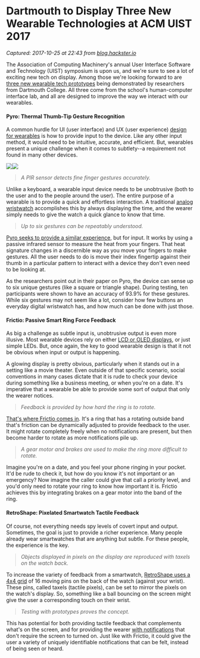 # Dartmouth to Display Three New Wearable Technologies at ACM UIST 2017

_Captured: 2017-10-25 at 22:43 from [blog.hackster.io](https://blog.hackster.io/dartmouth-to-display-three-new-wearable-technologies-at-acm-uist-2017-6e79ae6dc6f0)_

The Association of Computing Machinery's annual User Interface Software and Technology (UIST) symposium is upon us, and we're sure to see a lot of exciting new tech on display. Among those we're looking forward to are [three new wearable tech prototypes](https://www.eurekalert.org/pub_releases/2017-10/dc-dtd101917.php) being demonstrated by researchers from Dartmouth College. All three come from the school's human-computer interface lab, and all are designed to improve the way we interact with our wearables.

#### Pyro: Thermal Thumb-Tip Gesture Recognition

A common hurdle for UI (user interface) and UX (user experience) [design for wearables](https://www.hackster.io/wearables) is how to provide input to the device. Like any other input method, it would need to be intuitive, accurate, and efficient. But, wearables present a unique challenge when it comes to subtlety--a requirement not found in many other devices.

![](https://cdn-images-1.medium.com/freeze/max/60/1*XqromCRRZJ_pbNKNdL5a8Q.png?q=20)![](https://cdn-images-1.medium.com/max/1600/1*XqromCRRZJ_pbNKNdL5a8Q.png)

> _A PIR sensor detects fine finger gestures accurately._

Unlike a keyboard, a wearable input device needs to be unobtrusive (both to the user and to the people around the user). The entire purpose of a wearable is to provide a quick and effortless interaction. A traditional [analog wristwatch](https://www.hackster.io/clocks) accomplishes this by always displaying the time, and the wearer simply needs to give the watch a quick glance to know that time.

> _Up to six gestures can be repeatably understood._

[Pyro seeks to provide a similar experience](http://www.cs.dartmouth.edu/~xingdong/papers/Pyro.pdf), but for input. It works by using a passive infrared sensor to measure the heat from your fingers. That heat signature changes in a discernible way as you move your fingers to make gestures. All the user needs to do is move their index fingertip against their thumb in a particular pattern to interact with a device they don't even need to be looking at.

As the researchers point out in their paper on Pyro, the device can sense up to six unique gestures (like a square or triangle shape). During testing, ten participants were shown to have an accuracy of 93.9% for these gestures. While six gestures may not seem like a lot, consider how few buttons an everyday digital wristwatch has, and how much can be done with just those.

#### Frictio: Passive Smart Ring Force Feedback

As big a challenge as subtle input is, unobtrusive output is even more illusive. Most wearable devices rely on either [LCD or OLED displays](https://www.hackster.io/displays), or just simple LEDs. But, once again, the key to good wearable design is that it not be obvious when input or output is happening.

A glowing display is pretty obvious, particularly when it stands out in a setting like a movie theater. Even outside of that specific scenario, social conventions in many cases dictate that it is rude to check your device during something like a business meeting, or when you're on a date. It's imperative that a wearable be able to provide some sort of output that only the wearer notices.

> _Feedback is provided by how hard the ring is to rotate._

[That's where Frictio comes in](http://www.cs.dartmouth.edu/~xingdong/papers/Frictio.pdf). It's a ring that has a rotating outside band that's friction can be dynamically adjusted to provide feedback to the user. It might rotate completely freely when no notifications are present, but then become harder to rotate as more notifications pile up.

> _A gear motor and brakes are used to make the ring more difficult to rotate._

Imagine you're on a date, and you feel your phone ringing in your pocket. It'd be rude to check it, but how do you know it's not important or an emergency? Now imagine the caller could give that call a priority level, and you'd only need to rotate your ring to know how important it is. Frictio achieves this by integrating brakes on a gear motor into the band of the ring.

#### RetroShape: Pixelated Smartwatch Tactile Feedback

Of course, not everything needs spy levels of covert input and output. Sometimes, the goal is just to provide a richer experience. Many people already wear smartwatches that are anything but subtle. For these people, the experience is the key.

> _Objects displayed in pixels on the display are reproduced with taxels on the watch back._

To increase the variety of feedback from a smartwatch, [RetroShape uses a 4x4 grid](http://www.cs.dartmouth.edu/~xingdong/papers/Retroshape.pdf) of 16 moving pins on the back of the watch (against your wrist). These pins, called taxels (tactile pixels), can be set to mirror the pixels on the watch's display. So, something like a ball bouncing on the screen might give the user a corresponding touch on their wrist.

> _Testing with prototypes proves the concept._

This has potential for both providing tactile feedback that complements what's on the screen, and for providing the wearer [with notifications](https://www.hackster.io/notifications) that don't require the screen to turned on. Just like with Frictio, it could give the user a variety of uniquely identifiable notifications that can be felt, instead of being seen or heard.
